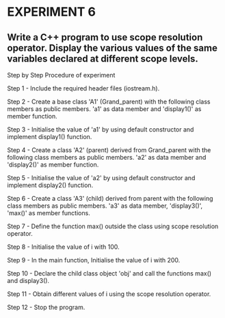 # EXPERIMENT 6
## Write a C++ program to use scope resolution operator. Display the various values of the same variables declared at different scope levels.
Step by Step Procedure of experiment

Step 1 - Include the required header files (iostream.h).

Step 2 - Create a base class 'A1' (Grand_parent) with the following class members as public members. 'a1' as data member and 'display1()' as member function.

Step 3 - Initialise the value of 'a1' by using default constructor and implement display1() function.

Step 4 - Create a class 'A2' (parent) derived from Grand_parent with the following class members as public members. 'a2' as data member and 'display2()' as member function.

Step 5 - Initialise the value of 'a2' by using default constructor and implement display2() function.

Step 6 - Create a class 'A3' (child) derived from parent with the following class members as public members. 'a3' as data member, 'display3()', 'max()' as member functions.

Step 7 - Define the function max() outside the class using scope resolution operator.

Step 8 - Initialise the value of i with 100.

Step 9 - In the main function, Initialise the value of i with 200.

Step 10 - Declare the child class object 'obj' and call the functions max() and display3().

Step 11 - Obtain different values of i using the scope resolution operator.

Step 12 - Stop the program.
